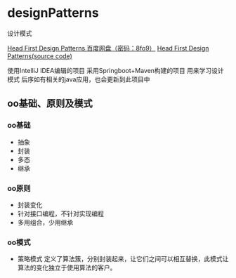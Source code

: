 # designPatterns
设计模式

[Head First Design Patterns 百度网盘（密码：8fo9）](https://pan.baidu.com/s/1Z59AvdQPqkionDjvZA4jbA)
[Head First Design Patterns(source code)](https://github.com/bethrobson/Head-First-Design-Patterns)

使用IntelliJ IDEA编辑的项目
采用Springboot+Maven构建的项目
用来学习设计模式
后序如有相关的java应用，也会更新到此项目中

## oo基础、原则及模式
### oo基础
* 抽象
* 封装
* 多态
* 继承
### oo原则
* 封装变化
* 针对接口编程，不针对实现编程
* 多用组合，少用继承
### oo模式
* 策略模式
定义了算法簇，分别封装起来，让它们之间可以相互替换，此模式让算法的变化独立于使用算法的客户。
